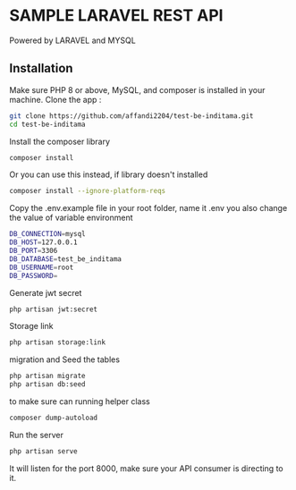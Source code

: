
# SAMPLE LARAVEL REST API

Powered by LARAVEL and MYSQL

## Installation

Make sure PHP 8 or above, MySQL, and composer is installed in your machine.
Clone the app :

```sh
git clone https://github.com/affandi2204/test-be-inditama.git
cd test-be-inditama
```

Install the composer library

```sh
composer install
```

Or you can use this instead, if library doesn't installed

```sh
composer install --ignore-platform-reqs
```

Copy the .env.example file in your root folder, name it .env
you also change the value of variable environment 

```sh
DB_CONNECTION=mysql
DB_HOST=127.0.0.1
DB_PORT=3306
DB_DATABASE=test_be_inditama
DB_USERNAME=root
DB_PASSWORD=
```

Generate jwt secret

```sh
php artisan jwt:secret
```

Storage link

```sh
php artisan storage:link
```

migration and Seed the tables

```sh
php artisan migrate
php artisan db:seed
```

to make sure can running helper class

```sh
composer dump-autoload
```

Run the server

```sh
php artisan serve
```

It will listen for the port 8000, make sure your API consumer is directing to it.
